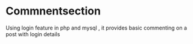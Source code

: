 # Commnentsection
Using login feature in php and mysql , it provides basic commenting on a post with login details

